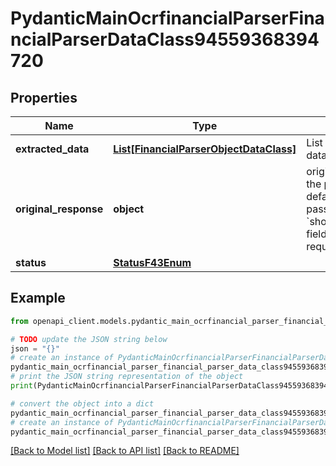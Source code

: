 # PydanticMainOcrfinancialParserFinancialParserDataClass94559368394720


## Properties

Name | Type | Description | Notes
------------ | ------------- | ------------- | -------------
**extracted_data** | [**List[FinancialParserObjectDataClass]**](FinancialParserObjectDataClass.md) | List of parsed financial data objects (per page). | [optional] 
**original_response** | **object** | original response sent by the provider, hidden by default, show it by passing the &#x60;show_original_response&#x60; field to &#x60;true&#x60; in your request | [optional] 
**status** | [**StatusF43Enum**](StatusF43Enum.md) |  | 

## Example

```python
from openapi_client.models.pydantic_main_ocrfinancial_parser_financial_parser_data_class94559368394720 import PydanticMainOcrfinancialParserFinancialParserDataClass94559368394720

# TODO update the JSON string below
json = "{}"
# create an instance of PydanticMainOcrfinancialParserFinancialParserDataClass94559368394720 from a JSON string
pydantic_main_ocrfinancial_parser_financial_parser_data_class94559368394720_instance = PydanticMainOcrfinancialParserFinancialParserDataClass94559368394720.from_json(json)
# print the JSON string representation of the object
print(PydanticMainOcrfinancialParserFinancialParserDataClass94559368394720.to_json())

# convert the object into a dict
pydantic_main_ocrfinancial_parser_financial_parser_data_class94559368394720_dict = pydantic_main_ocrfinancial_parser_financial_parser_data_class94559368394720_instance.to_dict()
# create an instance of PydanticMainOcrfinancialParserFinancialParserDataClass94559368394720 from a dict
pydantic_main_ocrfinancial_parser_financial_parser_data_class94559368394720_form_dict = pydantic_main_ocrfinancial_parser_financial_parser_data_class94559368394720.from_dict(pydantic_main_ocrfinancial_parser_financial_parser_data_class94559368394720_dict)
```
[[Back to Model list]](../README.md#documentation-for-models) [[Back to API list]](../README.md#documentation-for-api-endpoints) [[Back to README]](../README.md)


